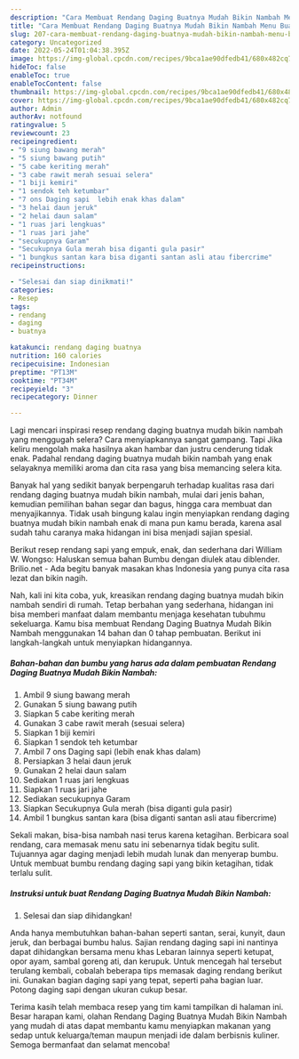 ```yaml
---
description: "Cara Membuat Rendang Daging Buatnya Mudah Bikin Nambah Menu Buat lebaran"
title: "Cara Membuat Rendang Daging Buatnya Mudah Bikin Nambah Menu Buat lebaran"
slug: 207-cara-membuat-rendang-daging-buatnya-mudah-bikin-nambah-menu-buat-lebaran
category: Uncategorized
date: 2022-05-24T01:04:38.395Z
image: https://img-global.cpcdn.com/recipes/9bca1ae90dfedb41/680x482cq70/rendang-daging-buatnya-mudah-bikin-nambah-foto-resep-utama.jpg
hideToc: false
enableToc: true
enableTocContent: false
thumbnail: https://img-global.cpcdn.com/recipes/9bca1ae90dfedb41/680x482cq70/rendang-daging-buatnya-mudah-bikin-nambah-foto-resep-utama.jpg
cover: https://img-global.cpcdn.com/recipes/9bca1ae90dfedb41/680x482cq70/rendang-daging-buatnya-mudah-bikin-nambah-foto-resep-utama.jpg
author: Admin
authorAv: notfound
ratingvalue: 5
reviewcount: 23
recipeingredient:
- "9 siung bawang merah"
- "5 siung bawang putih"
- "5 cabe keriting merah"
- "3 cabe rawit merah sesuai selera"
- "1 biji kemiri"
- "1 sendok teh ketumbar"
- "7 ons Daging sapi  lebih enak khas dalam"
- "3 helai daun jeruk"
- "2 helai daun salam"
- "1 ruas jari lengkuas"
- "1 ruas jari jahe"
- "secukupnya Garam"
- "Secukupnya Gula merah bisa diganti gula pasir"
- "1 bungkus santan kara bisa diganti santan asli atau fibercrime"
recipeinstructions:

- "Selesai dan siap dinikmati!"
categories:
- Resep
tags:
- rendang
- daging
- buatnya

katakunci: rendang daging buatnya 
nutrition: 160 calories
recipecuisine: Indonesian
preptime: "PT13M"
cooktime: "PT34M"
recipeyield: "3"
recipecategory: Dinner

---
```



Lagi mencari inspirasi resep rendang daging buatnya mudah bikin nambah yang menggugah selera? Cara menyiapkannya sangat gampang. Tapi Jika keliru mengolah maka hasilnya akan hambar dan justru cenderung tidak enak. Padahal rendang daging buatnya mudah bikin nambah yang enak selayaknya memiliki aroma dan cita rasa yang bisa memancing selera kita.


Banyak hal yang sedikit banyak berpengaruh terhadap kualitas rasa dari rendang daging buatnya mudah bikin nambah, mulai dari jenis bahan, kemudian pemilihan bahan segar dan bagus, hingga cara membuat dan menyajikannya. Tidak usah bingung kalau ingin menyiapkan rendang daging buatnya mudah bikin nambah enak di mana pun kamu berada, karena asal sudah tahu caranya maka hidangan ini bisa menjadi sajian spesial.

Berikut resep rendang sapi yang empuk, enak, dan sederhana dari William W. Wongso: Haluskan semua bahan Bumbu dengan diulek atau diblender. Brilio.net - Ada begitu banyak masakan khas Indonesia yang punya cita rasa lezat dan bikin nagih.


Nah, kali ini kita coba, yuk, kreasikan rendang daging buatnya mudah bikin nambah sendiri di rumah. Tetap berbahan yang sederhana, hidangan ini bisa memberi manfaat dalam membantu menjaga kesehatan tubuhmu sekeluarga. Kamu bisa membuat Rendang Daging Buatnya Mudah Bikin Nambah menggunakan 14 bahan dan 0 tahap pembuatan. Berikut ini langkah-langkah untuk menyiapkan hidangannya.

<!--inarticleads1-->

##### Bahan-bahan dan bumbu yang harus ada dalam pembuatan Rendang Daging Buatnya Mudah Bikin Nambah:

1. Ambil 9 siung bawang merah
1. Gunakan 5 siung bawang putih
1. Siapkan 5 cabe keriting merah
1. Gunakan 3 cabe rawit merah (sesuai selera)
1. Siapkan 1 biji kemiri
1. Siapkan 1 sendok teh ketumbar
1. Ambil 7 ons Daging sapi  (lebih enak khas dalam)
1. Persiapkan 3 helai daun jeruk
1. Gunakan 2 helai daun salam
1. Sediakan 1 ruas jari lengkuas
1. Siapkan 1 ruas jari jahe
1. Sediakan secukupnya Garam
1. Siapkan Secukupnya Gula merah (bisa diganti gula pasir)
1. Ambil 1 bungkus santan kara (bisa diganti santan asli atau fibercrime)


Sekali makan, bisa-bisa nambah nasi terus karena ketagihan. Berbicara soal rendang, cara memasak menu satu ini sebenarnya tidak begitu sulit. Tujuannya agar daging menjadi lebih mudah lunak dan menyerap bumbu. Untuk membuat bumbu rendang daging sapi yang bikin ketagihan, tidak terlalu sulit. 

<!--inarticleads2-->

##### Instruksi untuk buat Rendang Daging Buatnya Mudah Bikin Nambah:


1. Selesai dan siap dihidangkan!

Anda hanya membutuhkan bahan-bahan seperti santan, serai, kunyit, daun jeruk, dan berbagai bumbu halus. Sajian rendang daging sapi ini nantinya dapat dihidangkan bersama menu khas Lebaran lainnya seperti ketupat, opor ayam, sambal goreng ati, dan kerupuk. Untuk mencegah hal tersebut terulang kembali, cobalah beberapa tips memasak daging rendang berikut ini. Gunakan bagian daging sapi yang tepat, seperti paha bagian luar. Potong daging sapi dengan ukuran cukup besar. 

Terima kasih telah membaca resep yang tim kami tampilkan di halaman ini. Besar harapan kami, olahan Rendang Daging Buatnya Mudah Bikin Nambah yang mudah di atas dapat membantu kamu menyiapkan makanan yang sedap untuk keluarga/teman maupun menjadi ide dalam berbisnis kuliner. Semoga bermanfaat dan selamat mencoba!
